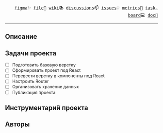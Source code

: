 <p align="right">
    <samp>
        <a href="https://www.figma.com/file/s5cWaIgOnFBkaPXv0jDBs4/Lightfolio?type=design&node-id=0-1&mode=design&t=y3VRamzFXemj84ns-0">figma</a>✨
        <a href="https://drive.google.com/file/d/1SX1RED3U7Q2dyCS8bdescy2ZSoElm2w0/view?usp=drive_link">file</a>📜
        <a href="https://github.com/SinitsaBogdan/project-portfolio-v1/wiki">wiki</a>📚
        <a href="https://github.com/SinitsaBogdan/project-portfolio-v1/discussions/11">discussions</a>📫
        <a href="https://github.com/SinitsaBogdan/project-portfolio-v1/issues">issues</a>💡
        <a href="#!">metrics</a>🚀
        <a href="https://github.com/users/SinitsaBogdan/projects/10">task-board</a>💻
        <a href="#!">doc</a>🌱
    </samp>
</p>

<hr>

<h2>Описание</h2>

<h2>Задачи проекта</h2>

-   [ ] Подготовить базовую верстку
-   [ ] Сформировать проект под React
-   [ ] Перевести верстку в компоненты под React
-   [ ] Настроить Router
-   [ ] Организовать хранение данных
-   [ ] Публикация проекта

<h2>Инструментарий проекта</h2>

<h2>Авторы</h2>
